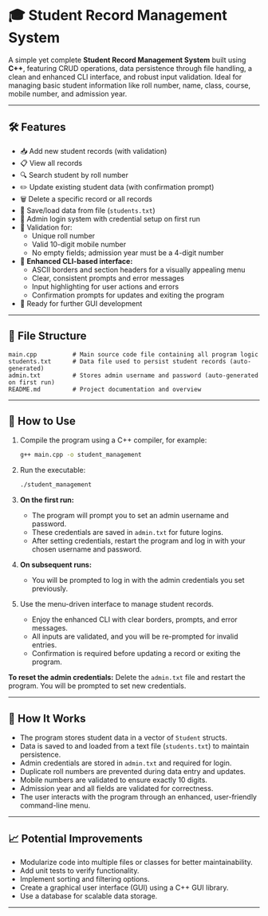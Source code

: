 # 🎓 Student Record Management System 

A simple yet complete **Student Record Management System** built using **C++**, featuring CRUD operations, data persistence through file handling, a clean and enhanced CLI interface, and robust input validation. Ideal for managing basic student information like roll number, name, class, course, mobile number, and admission year.

---

## 🛠️ Features

- 📥 Add new student records (with validation)
- 📋 View all records
- 🔍 Search student by roll number
- ✏️ Update existing student data (with confirmation prompt)
- 🗑️ Delete a specific record or all records
- 💾 Save/load data from file (`students.txt`)
- 🔐 Admin login system with credential setup on first run
- 🔐 Validation for:
  - Unique roll number
  - Valid 10-digit mobile number
  - No empty fields; admission year must be a 4-digit number
- 🧼 **Enhanced CLI-based interface:**
  - ASCII borders and section headers for a visually appealing menu
  - Clear, consistent prompts and error messages
  - Input highlighting for user actions and errors
  - Confirmation prompts for updates and exiting the program
- 🚀 Ready for further GUI development

---

## 📂 File Structure

```
main.cpp          # Main source code file containing all program logic
students.txt      # Data file used to persist student records (auto-generated)
admin.txt         # Stores admin username and password (auto-generated on first run)
README.md         # Project documentation and overview
```

---

## 🚀 How to Use

1. Compile the program using a C++ compiler, for example:
   ```bash
   g++ main.cpp -o student_management
   ```

2. Run the executable:
   ```bash
   ./student_management
   ```

3. **On the first run:**
   - The program will prompt you to set an admin username and password.
   - These credentials are saved in `admin.txt` for future logins.
   - After setting credentials, restart the program and log in with your chosen username and password.

4. **On subsequent runs:**
   - You will be prompted to log in with the admin credentials you set previously.

5. Use the menu-driven interface to manage student records.
   - Enjoy the enhanced CLI with clear borders, prompts, and error messages.
   - All inputs are validated, and you will be re-prompted for invalid entries.
   - Confirmation is required before updating a record or exiting the program.

**To reset the admin credentials:**
Delete the `admin.txt` file and restart the program. You will be prompted to set new credentials.

---

## 🧩 How It Works

- The program stores student data in a vector of `Student` structs.
- Data is saved to and loaded from a text file (`students.txt`) to maintain persistence.
- Admin credentials are stored in `admin.txt` and required for login.
- Duplicate roll numbers are prevented during data entry and updates.
- Mobile numbers are validated to ensure exactly 10 digits.
- Admission year and all fields are validated for correctness.
- The user interacts with the program through an enhanced, user-friendly command-line menu.

---

## 📈 Potential Improvements

- Modularize code into multiple files or classes for better maintainability.
- Add unit tests to verify functionality.
- Implement sorting and filtering options.
- Create a graphical user interface (GUI) using a C++ GUI library.
- Use a database for scalable data storage.

---



